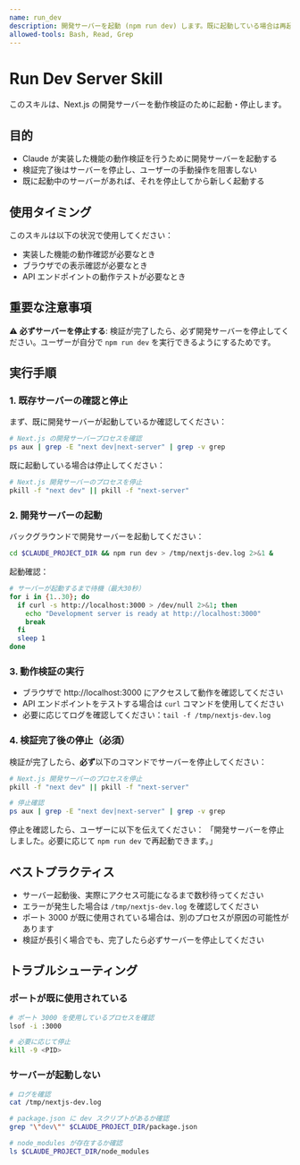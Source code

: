 ```yaml
---
name: run_dev
description: 開発サーバーを起動 (npm run dev) します。既に起動している場合は再起動します。動作確認をしたいときに使ってください。
allowed-tools: Bash, Read, Grep
---
```


# Run Dev Server Skill

このスキルは、Next.js の開発サーバーを動作検証のために起動・停止します。

## 目的

- Claude が実装した機能の動作検証を行うために開発サーバーを起動する
- 検証完了後はサーバーを停止し、ユーザーの手動操作を阻害しない
- 既に起動中のサーバーがあれば、それを停止してから新しく起動する

## 使用タイミング

このスキルは以下の状況で使用してください：

- 実装した機能の動作確認が必要なとき
- ブラウザでの表示確認が必要なとき
- API エンドポイントの動作テストが必要なとき

## 重要な注意事項

⚠️ **必ずサーバーを停止する**: 検証が完了したら、必ず開発サーバーを停止してください。ユーザーが自分で `npm run dev` を実行できるようにするためです。

## 実行手順

### 1. 既存サーバーの確認と停止

まず、既に開発サーバーが起動しているか確認してください：

```bash
# Next.js の開発サーバープロセスを確認
ps aux | grep -E "next dev|next-server" | grep -v grep
```

既に起動している場合は停止してください：

```bash
# Next.js 開発サーバーのプロセスを停止
pkill -f "next dev" || pkill -f "next-server"
```

### 2. 開発サーバーの起動

バックグラウンドで開発サーバーを起動してください：

```bash
cd $CLAUDE_PROJECT_DIR && npm run dev > /tmp/nextjs-dev.log 2>&1 &
```

起動確認：

```bash
# サーバーが起動するまで待機（最大30秒）
for i in {1..30}; do
  if curl -s http://localhost:3000 > /dev/null 2>&1; then
    echo "Development server is ready at http://localhost:3000"
    break
  fi
  sleep 1
done
```

### 3. 動作検証の実行

- ブラウザで http://localhost:3000 にアクセスして動作を確認してください
- API エンドポイントをテストする場合は `curl` コマンドを使用してください
- 必要に応じてログを確認してください：`tail -f /tmp/nextjs-dev.log`

### 4. 検証完了後の停止（必須）

検証が完了したら、**必ず**以下のコマンドでサーバーを停止してください：

```bash
# Next.js 開発サーバーのプロセスを停止
pkill -f "next dev" || pkill -f "next-server"

# 停止確認
ps aux | grep -E "next dev|next-server" | grep -v grep
```

停止を確認したら、ユーザーに以下を伝えてください：
「開発サーバーを停止しました。必要に応じて `npm run dev` で再起動できます。」

## ベストプラクティス

- サーバー起動後、実際にアクセス可能になるまで数秒待ってください
- エラーが発生した場合は `/tmp/nextjs-dev.log` を確認してください
- ポート 3000 が既に使用されている場合は、別のプロセスが原因の可能性があります
- 検証が長引く場合でも、完了したら必ずサーバーを停止してください

## トラブルシューティング

### ポートが既に使用されている

```bash
# ポート 3000 を使用しているプロセスを確認
lsof -i :3000

# 必要に応じて停止
kill -9 <PID>
```

### サーバーが起動しない

```bash
# ログを確認
cat /tmp/nextjs-dev.log

# package.json に dev スクリプトがあるか確認
grep "\"dev\"" $CLAUDE_PROJECT_DIR/package.json

# node_modules が存在するか確認
ls $CLAUDE_PROJECT_DIR/node_modules
```
